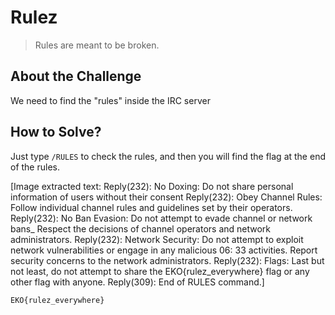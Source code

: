 # Rulez
> Rules are meant to be broken.

## About the Challenge
We need to find the "rules" inside the IRC server

## How to Solve?
Just type `/RULES` to check the rules, and then you will find the flag at the end of the rules.


[Image extracted text: Reply(232):
No Doxing:
Do
not share personal
information of
users
without their
consent
Reply(232):
Obey Channel Rules:
Follow individual channel rules and guidelines set by their operators.
Reply(232):
No Ban Evasion:
Do
not attempt to evade channel
or
network bans_
Respect the decisions of channel
operators and network administrators.
Reply(232):
Network Security:
Do not
attempt
to exploit network vulnerabilities
or engage in any malicious
06: 33
activities.
Report security concerns
to
the network administrators.
Reply(232):
Flags:
Last but
not least,
do not attempt
to share the EKO{rulez_everywhere} flag
or any other flag
with anyone.
Reply(309):
End of RULES
command.]


```
EKO{rulez_everywhere}
```